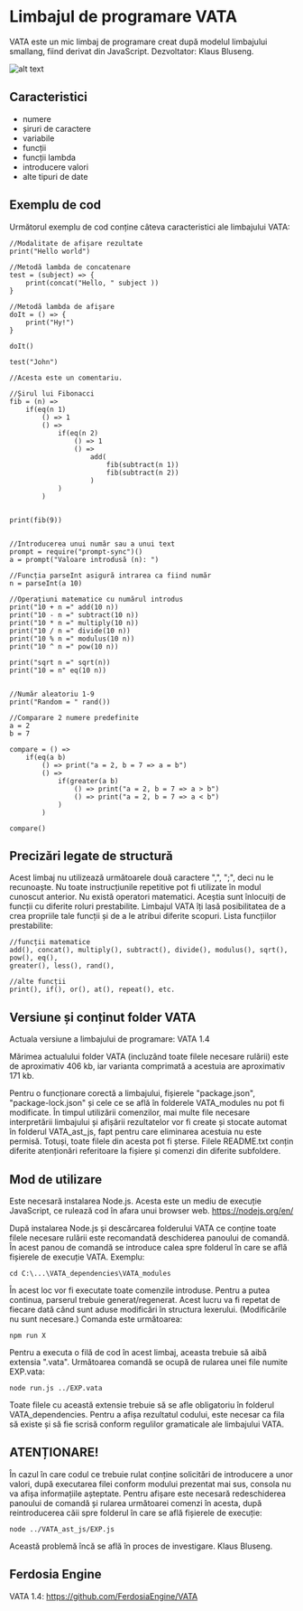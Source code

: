 # Limbajul de programare VATA

VATA este un mic limbaj de programare creat după modelul limbajului smallang, fiind derivat
din JavaScript. Dezvoltator: Klaus Bluseng.

![alt text](https://www.canva.com/design/DAEkpvLiNkw/61Rq6RMvRG6O5zPXvApMZg/view?utm_content=DAEkpvLiNkw&utm_campaign=designshare&utm_medium=link&utm_source=homepage_design_menu)

## Caracteristici

* numere
* șiruri de caractere
* variabile
* funcții
* funcții lambda
* introducere valori
* alte tipuri de date

## Exemplu de cod

Următorul exemplu de cod conține câteva caracteristici ale limbajului VATA:

```
//Modalitate de afișare rezultate
print("Hello world")

//Metodă lambda de concatenare
test = (subject) => {
    print(concat("Hello, " subject ))
}

//Metodă lambda de afișare
doIt = () => {
    print("Hy!")
}

doIt()

test("John")

//Acesta este un comentariu.

//Șirul lui Fibonacci
fib = (n) =>
    if(eq(n 1)
        () => 1
        () =>
            if(eq(n 2)
                () => 1
                () =>
                    add(
                        fib(subtract(n 1))
                        fib(subtract(n 2))
                    )
            )
        )


print(fib(9))


//Introducerea unui număr sau a unui text
prompt = require("prompt-sync")()
a = prompt("Valoare introdusă (n): ")

//Funcția parseInt asigură intrarea ca fiind număr
n = parseInt(a 10)

//Operațiuni matematice cu numărul introdus
print("10 + n =" add(10 n))
print("10 - n =" subtract(10 n))
print("10 * n =" multiply(10 n))
print("10 / n =" divide(10 n))
print("10 % n =" modulus(10 n))
print("10 ^ n =" pow(10 n))

print("sqrt n =" sqrt(n))
print("10 = n" eq(10 n))


//Număr aleatoriu 1-9
print("Random = " rand())

//Comparare 2 numere predefinite
a = 2
b = 7

compare = () =>
    if(eq(a b)
        () => print("a = 2, b = 7 => a = b")
        () =>
            if(greater(a b)
                () => print("a = 2, b = 7 => a > b")
                () => print("a = 2, b = 7 => a < b")
            )
        )

compare()
```

## Precizări legate de structură

Acest limbaj nu utilizează următoarele două caractere ",", ";", deci nu le recunoaște.
Nu toate instrucțiunile repetitive pot fi utilizate în modul cunoscut anterior. Nu există
operatori matematici. Aceștia sunt înlocuiți de funcții cu diferite roluri prestabilite.
Limbajul VATA îți lasă posibilitatea de a crea propriile tale funcții și de a le atribui
diferite scopuri. Lista funcțiilor prestabilite:

```
//funcții matematice
add(), concat(), multiply(), subtract(), divide(), modulus(), sqrt(), pow(), eq(),
greater(), less(), rand(),

//alte funcții
print(), if(), or(), at(), repeat(), etc.
```

## Versiune și conținut folder VATA

Actuala versiune a limbajului de programare: VATA 1.4

Mărimea actualului folder VATA (incluzând toate filele necesare rulării) este de aproximativ
406 kb, iar varianta comprimată a acestuia are aproximativ 171 kb.

Pentru o funcționare corectă a limbajului, fișierele "package.json", "package-lock.json" și
cele ce se află în folderele VATA_modules nu pot fi modificate. În timpul utilizării comenzilor,
mai multe file necesare interpretării limbajului și afișării rezultatelor vor fi create și
stocate automat în folderul VATA_ast_js, fapt pentru care eliminarea acestuia nu este permisă.
Totuși, toate filele din acesta pot fi șterse. Filele README.txt conțin diferite atenționări
referitoare la fișiere și comenzi din diferite subfoldere.

## Mod de utilizare

Este necesară instalarea Node.js. Acesta este un mediu de execuție JavaScript, ce rulează
cod în afara unui browser web. https://nodejs.org/en/

După instalarea Node.js și descărcarea folderului VATA ce conține toate filele necesare
rulării este recomandată deschiderea panoului de comandă. În acest panou de comandă se
introduce calea spre folderul în care se află fișierele de execuție VATA. Exemplu:

```
cd C:\...\VATA_dependencies\VATA_modules
```

În acest loc vor fi executate toate comenzile introduse. Pentru a putea continua, parserul
trebuie generat/regenerat. Acest lucru va fi repetat de fiecare dată când sunt aduse
modificări în structura lexerului. (Modificările nu sunt necesare.) Comanda este următoarea:

```
npm run X
```

Pentru a executa o filă de cod în acest limbaj, aceasta trebuie să aibă extensia ".vata".
Următoarea comandă se ocupă de rularea unei file numite EXP.vata:

```
node run.js ../EXP.vata
```

Toate filele cu această extensie trebuie să se afle obligatoriu în folderul VATA_dependencies.
Pentru a afișa rezultatul codului, este necesar ca fila să existe și să fie scrisă conform
regulilor gramaticale ale limbajului VATA.

## ATENȚIONARE!

În cazul în care codul ce trebuie rulat conține solicitări de introducere a unor valori, după
executarea filei conform modului prezentat mai sus, consola nu va afișa informațiile așteptate.
Pentru afișare este necesară redeschiderea panoului de comandă și rularea următoarei comenzi
în acesta, după reintroducerea căii spre folderul în care se află fișierele de execuție:

```
node ../VATA_ast_js/EXP.js
```

Această problemă încă se află în proces de investigare. Klaus Bluseng.

## Ferdosia Engine

VATA 1.4: https://github.com/FerdosiaEngine/VATA
